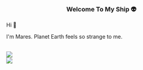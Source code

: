 ## <h3 align="center">Welcome To My Ship 👽</h3>

Hi 👋

I'm Mares. Planet Earth feels so strange to me.

<!--START_SECTION:waka-->
<!--END_SECTION:waka-->

<br>

<img align="center" src="https://github-readme-streak-stats.herokuapp.com?user=mareszhar&theme=black-ice&hide_border=true&stroke=FFFFFF15&ring=DF8FFE&fire=DF8FFE&currStreakLabel=DF8FFE&background=3A3B4BC0&currStreakNum=86FFAB">

<br>

<img src="https://activity-graph.herokuapp.com/graph?username=mareszhar&theme=nord&bg_color=00000000&color=979797&line=DF8FFE&point=00000000&area=true&hide_border=true">

